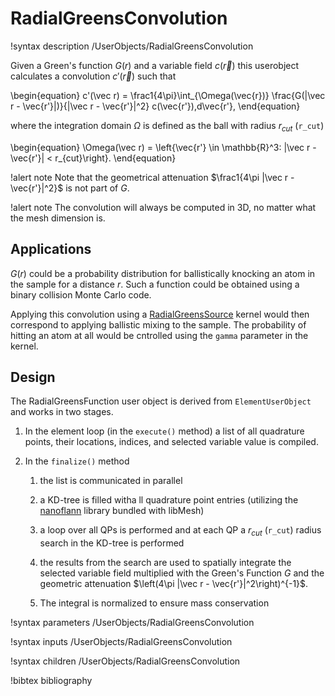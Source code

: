 # RadialGreensConvolution

!syntax description /UserObjects/RadialGreensConvolution

Given a Green's function $G(r)$ and a variable field $c(\vec r)$ this userobject
calculates a convolution $c'(\vec r)$ such that

\begin{equation}
c'(\vec r) = \frac1{4\pi}\int_{\Omega(\vec{r})} \frac{G(|\vec r - \vec{r'}|)}{|\vec r - \vec{r'}|^2} c(\vec{r'})\,d\vec{r'},
\end{equation}

where the integration domain $\Omega$ is defined as the ball with radius $r_{cut}$ (`r_cut`)

\begin{equation}
\Omega(\vec r) = \left\{\vec{r'} \in \mathbb{R}^3: |\vec r - \vec{r'}| < r_{cut}\right\}.
\end{equation}

!alert note
Note that the geometrical attenuation $\frac1{4\pi |\vec r - \vec{r'}|^2}$ is not part of $G$.

!alert note
The convolution will always be computed in 3D, no matter what the mesh dimension is.

## Applications

$G(r)$ could be a probability distribution for ballistically knocking an atom in
the sample for a distance $r$. Such a function could be obtained using a binary
collision Monte Carlo code.

Applying this convolution using a [RadialGreensSource](/RadialGreensSource.md)
kernel would then correspond to applying ballistic mixing to the sample. The
probability of hitting an atom at all would be cntrolled using the `gamma`
parameter in the kernel.

## Design

The RadialGreensFunction user object is derived from `ElementUserObject` and
works in two stages.

1. In the element loop (in the `execute()` method) a list of all quadrature
   points, their locations, indices, and selected variable value is compiled.

2. In the `finalize()` method

    1. the list is communicated in parallel

    2. a KD-tree is filled witha ll quadrature point entries (utilizing the
        [nanoflann](https://github.com/jlblancoc/nanoflann) library bundled with
        libMesh)

    3. a loop over all QPs is performed and at each QP a $r_{cut}$ (`r_cut`)
        radius search in the KD-tree is performed

    4. the results from the search are used to spatially integrate the selected
        variable field multiplied with the Green's Function $G$ and the geometric
        attenuation $\left(4\pi |\vec r - \vec{r'}|^2\right)^{-1}$.

    5. The integral is normalized to ensure mass conservation

!syntax parameters /UserObjects/RadialGreensConvolution

!syntax inputs /UserObjects/RadialGreensConvolution

!syntax children /UserObjects/RadialGreensConvolution

!bibtex bibliography
